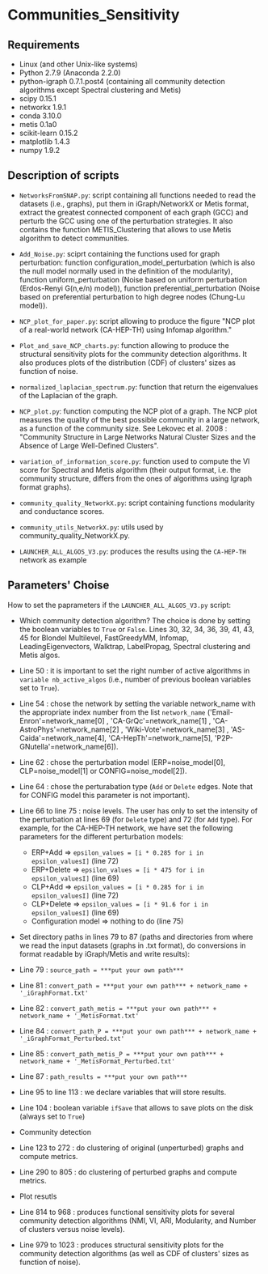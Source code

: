 # Communities_Sensitivity

## Requirements ##
* Linux (and other Unix-like systems)
* Python 2.7.9 (Anaconda 2.2.0)
* python-igraph 0.7.1.post4 (containing all community detection algorithms except Spectral clustering and Metis)
* scipy 0.15.1
* networkx 1.9.1
* conda 3.10.0
* metis 0.1a0
* scikit-learn 0.15.2
* matplotlib 1.4.3
* numpy 1.9.2

## Description of scripts ##

* `NetworksFromSNAP.py`: script containing all functions needed to read the datasets (i.e., graphs), put them in iGraph/NetworkX or Metis format, extract the greatest connected component of each graph (GCC) and perturb the GCC using one of the perturbation strategies. It also contains the function METIS_Clustering that allows to use Metis algorithm to detect communities.

* `Add_Noise.py`: sciprt containing the functions used for graph perturbation: function configuration_model_perturbation (which is also the null model normally used in the definition  of the modularity), function uniform_perturbation (Noise based on uniform perturbation (Erdos-Renyi G(n,e/n) model)), function preferential_perturbation (Noise based on preferential perturbation to high degree nodes (Chung-Lu model)).

* `NCP_plot_for_paper.py`: script allowing to produce the figure "NCP plot of a real-world network (CA-HEP-TH) using Infomap algorithm."

* `Plot_and_save_NCP_charts.py`: function allowing to produce the structural sensitivity plots for the community detection algorithms. It also produces plots of the distribution (CDF) of clusters' sizes as function of noise.

* `normalized_laplacian_spectrum.py`: function that return the eigenvalues of the Laplacian of the graph.

* `NCP_plot.py`: function computing the NCP plot of a graph. The NCP plot measures the quality of the best possible community in a large network, as a function of the community size. See Lekovec et al. 2008 : "Community Structure in Large Networks Natural Cluster Sizes and the Absence of Large Well-Defined Clusters".

* `variation_of_information_score.py`: function used to compute the VI score for Spectral and Metis algorithm (their output format, i.e. the community structure, differs from the ones of algorithms using Igraph format graphs).

* `community_quality_NetworkX.py`: script containing functions modularity and conductance scores.

* `community_utils_NetworkX.py`: utils used by community_quality_NetworkX.py.

* `LAUNCHER_ALL_ALGOS_V3.py`: produces the results using the `CA-HEP-TH` network as example

## Parameters' Choise ##
How to set the paprameters if the `LAUNCHER_ALL_ALGOS_V3.py` script:

* Which community detection algorithm? The choice is done by setting the boolean variables to `True` or `False`.
Lines 30, 32, 34, 36, 39, 41, 43, 45 for Blondel Multilevel, FastGreedyMM, Infomap, LeadingEigenvectors, Walktrap, LabelPropag, Spectral clustering and Metis algos.

* Line 50 : it is important to set the right number of active algorithms in `variable nb_active_algos` (i.e., number of previous boolean variables set to `True`).

* Line 54 : chose the network by setting the variable network\_name  with the appropriate index number from the list `network_name` ('Email-Enron'=network\_name[0] , 'CA-GrQc'=network\_name[1] , 'CA-AstroPhys'=network\_name[2] , 'Wiki-Vote'=network\_name[3] , 'AS-Caida'=network\_name[4], 'CA-HepTh'=network\_name[5], 'P2P-GNutella'=network\_name[6]).

* Line 62 : chose the perturbation model (ERP=noise\_model[0], CLP=noise\_model[1] or CONFIG=noise\_model[2]).

* Line 64 : chose the perturabation type (`Add` or `Delete` edges. Note that for CONFIG model this parameter is not important).

* Line 66 to line 75 : noise levels. The user has only to set the intensity of the perturbation at lines 69 (for `Delete` type) and 72 (for `Add` type). For example, for the CA-HEP-TH network, we have set the following parameters for the different perturbation models:
  * ERP+Add => `epsilon_values = [i * 0.285 for i in epsilon_valuesI]` (line 72)
  * ERP+Delete => `epsilon_values = [i * 475 for i in epsilon_valuesI]` (line 69)
  * CLP+Add => `epsilon_values = [i * 0.285 for i in epsilon_valuesI]` (line 72)
  * CLP+Delete => `epsilon_values = [i * 91.6 for i in epsilon_valuesI]` (line 69)
  * Configuration model => nothing to do (line 75)

* Set directory paths in lines 79 to 87 (paths and directories from where we read the input datasets (graphs in .txt format), do conversions in format readable by iGraph/Metis and write results):
 * Line 79 : `source_path = ***put your own path***`
 * Line 81 : `convert_path = ***put your own path*** + network_name + '_iGraphFormat.txt'`
 * Line 82 : `convert_path_metis = ***put your own path*** + network_name + '_MetisFormat.txt'`
 * Line 84 : `convert_path_P = ***put your own path*** + network_name + '_iGraphFormat_Perturbed.txt'`
 * Line 85 : `convert_path_metis_P = ***put your own path*** + network_name + '_MetisFormat_Perturbed.txt'`
 * Line 87 : `path_results = ***put your own path***`
 
* Line 95 to line 113 : we declare variables that will store results.

* Line 104 : boolean variable `ifSave` that allows to save plots on the disk (always set to `True`)

* Community detection
 * Line 123 to 272 : do clustering of original (unperturbed) graphs and compute metrics.
 * Line 290 to 805 : do clustering of perturbed graphs and compute metrics.
 
* Plot resutls
 * Line 814 to 968 : produces functional sensitivity plots for several community detection algorithms (NMI, VI, ARI, Modularity, and Number of clusters versus noise levels).
 * Line 979 to 1023 : produces structural sensitivity plots for the community detection algorithms (as well as CDF of clusters' sizes as function of noise).

